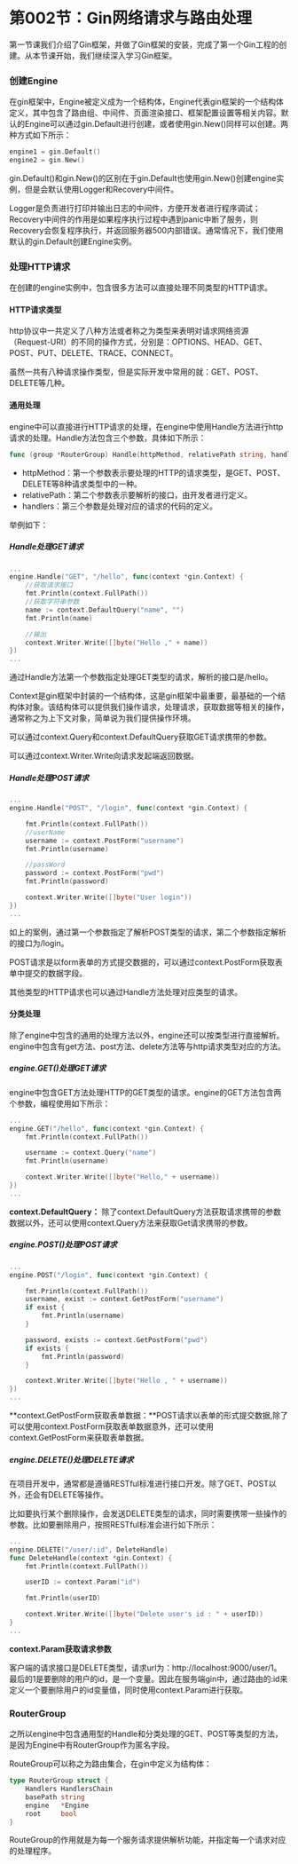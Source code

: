 # 第002节：Gin网络请求与路由处理



第一节课我们介绍了Gin框架，并做了Gin框架的安装，完成了第一个Gin工程的创建。从本节课开始，我们继续深入学习Gin框架。

### 创建Engine

在gin框架中，Engine被定义成为一个结构体，Engine代表gin框架的一个结构体定义，其中包含了路由组、中间件、页面渲染接口、框架配置设置等相关内容。默认的Engine可以通过gin.Default进行创建，或者使用gin.New()同样可以创建。两种方式如下所示：

```go
engine1 = gin.Default()
engine2 = gin.New()
```

gin.Default()和gin.New()的区别在于gin.Default也使用gin.New()创建engine实例，但是会默认使用Logger和Recovery中间件。

Logger是负责进行打印并输出日志的中间件，方便开发者进行程序调试；Recovery中间件的作用是如果程序执行过程中遇到panic中断了服务，则Recovery会恢复程序执行，并返回服务器500内部错误。通常情况下，我们使用默认的gin.Default创建Engine实例。

### 处理HTTP请求

在创建的engine实例中，包含很多方法可以直接处理不同类型的HTTP请求。

#### HTTP请求类型

http协议中一共定义了八种方法或者称之为类型来表明对请求网络资源（Request-URI）的不同的操作方式，分别是：OPTIONS、HEAD、GET、POST、PUT、DELETE、TRACE、CONNECT。

虽然一共有八种请求操作类型，但是实际开发中常用的就：GET、POST、DELETE等几种。

#### 通用处理

engine中可以直接进行HTTP请求的处理，在engine中使用Handle方法进行http请求的处理。Handle方法包含三个参数，具体如下所示：

```go
func (group *RouterGroup) Handle(httpMethod, relativePath string, handlers ...HandlerFunc) IRoutes
```

- httpMethod：第一个参数表示要处理的HTTP的请求类型，是GET、POST、DELETE等8种请求类型中的一种。
- relativePath：第二个参数表示要解析的接口，由开发者进行定义。
- handlers：第三个参数是处理对应的请求的代码的定义。

举例如下：

##### Handle处理GET请求

```go
...
engine.Handle("GET", "/hello", func(context *gin.Context) {
    //获取请求接口
    fmt.Println(context.FullPath())
    //获取字符串参数
    name := context.DefaultQuery("name", "")
    fmt.Println(name)

    //输出
    context.Writer.Write([]byte("Hello ," + name))
})
...
```

通过Handle方法第一个参数指定处理GET类型的请求，解析的接口是/hello。

Context是gin框架中封装的一个结构体，这是gin框架中最重要，最基础的一个结构体对象。该结构体可以提供我们操作请求，处理请求，获取数据等相关的操作，通常称之为上下文对象，简单说为我们提供操作环境。

可以通过context.Query和context.DefaultQuery获取GET请求携带的参数。

可以通过context.Writer.Write向请求发起端返回数据。

##### Handle处理POST请求

```go
...
engine.Handle("POST", "/login", func(context *gin.Context) {

    fmt.Println(context.FullPath())
    //userName
    username := context.PostForm("username")
    fmt.Println(username)

    //passWord
    password := context.PostForm("pwd")
    fmt.Println(password)

    context.Writer.Write([]byte("User login"))
})
...
```

如上的案例，通过第一个参数指定了解析POST类型的请求，第二个参数指定解析的接口为/login。

POST请求是以form表单的方式提交数据的，可以通过context.PostForm获取表单中提交的数据字段。

其他类型的HTTP请求也可以通过Handle方法处理对应类型的请求。

#### 分类处理

除了engine中包含的通用的处理方法以外，engine还可以按类型进行直接解析。engine中包含有get方法、post方法、delete方法等与http请求类型对应的方法。

##### engine.GET()处理GET请求

engine中包含GET方法处理HTTP的GET类型的请求。engine的GET方法包含两个参数，编程使用如下所示：

```go
...
engine.GET("/hello", func(context *gin.Context) {
    fmt.Println(context.FullPath())

    username := context.Query("name")
    fmt.Println(username)

    context.Writer.Write([]byte("Hello," + username))
})
...
```

**context.DefaultQuery：** 除了context.DefaultQuery方法获取请求携带的参数数据以外，还可以使用context.Query方法来获取Get请求携带的参数。

##### engine.POST()处理POST请求

```go
...
engine.POST("/login", func(context *gin.Context) {

    fmt.Println(context.FullPath())
    username, exist := context.GetPostForm("username")
    if exist {
        fmt.Println(username)
    }

    password, exists := context.GetPostForm("pwd")
    if exists {
        fmt.Println(password)
    }

    context.Writer.Write([]byte("Hello , " + username))
})
...
```

**context.GetPostForm获取表单数据：**POST请求以表单的形式提交数据,除了可以使用context.PostForm获取表单数据意外，还可以使用context.GetPostForm来获取表单数据。

##### engine.DELETE()处理DELETE请求

在项目开发中，通常都是遵循RESTful标准进行接口开发。除了GET、POST以外，还会有DELETE等操作。

比如要执行某个删除操作，会发送DELETE类型的请求，同时需要携带一些操作的参数。比如要删除用户，按照RESTful标准会进行如下所示：

```go
...
engine.DELETE("/user/:id", DeleteHandle)
func DeleteHandle(context *gin.Context) {
    fmt.Println(context.FullPath())

    userID := context.Param("id")

    fmt.Println(userID)

    context.Writer.Write([]byte("Delete user's id : " + userID))
}
...
```

**context.Param获取请求参数**

客户端的请求接口是DELETE类型，请求url为：http://localhost:9000/user/1。最后的1是要删除的用户的id，是一个变量。因此在服务端gin中，通过路由的:id来定义一个要删除用户的id变量值，同时使用context.Param进行获取。

### RouterGroup

之所以engine中包含通用型的Handle和分类处理的GET、POST等类型的方法，是因为Engine中有RouterGroup作为匿名字段。

RouteGroup可以称之为路由集合，在gin中定义为结构体：

```go
type RouterGroup struct {
    Handlers HandlersChain
    basePath string
    engine   *Engine
    root     bool
}
```

RouteGroup的作用就是为每一个服务请求提供解析功能，并指定每一个请求对应的处理程序。